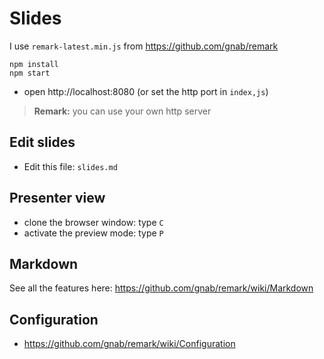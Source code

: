 # Slides

I use `remark-latest.min.js` from https://github.com/gnab/remark

```
npm install
npm start
```

- open http://localhost:8080 (or set the http port in `index,js`)

> **Remark:** you can use your own http server

## Edit slides

- Edit this file: `slides.md`

## Presenter view

- clone the browser window: type `C`
- activate the preview mode: type `P`

## Markdown

See all the features here: https://github.com/gnab/remark/wiki/Markdown

## Configuration

- https://github.com/gnab/remark/wiki/Configuration
